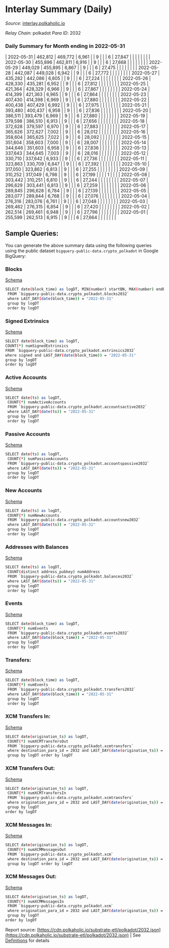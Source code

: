 # Interlay Summary (Daily)

_Source_: [interlay.polkaholic.io](https://interlay.polkaholic.io)

*Relay Chain*: polkadot
*Para ID*: 2032



### Daily Summary for Month ending in 2022-05-31


| 2022-05-31 | 462,812 | 469,772 | 6,961 |  | 9 |  |  | 6 | 27,847 |   |   |   |  |  |  |
| 2022-05-30 | 455,896 | 462,811 | 6,916 |  | 9 |  |  | 6 | 27,668 |   |   |   |  |  |  |
| 2022-05-29 | 449,029 | 455,895 | 6,867 |  | 9 |  |  | 6 | 27,475 |   |   |   |  |  |  |
| 2022-05-28 | 442,087 | 449,028 | 6,942 |  | 9 |  |  | 6 | 27,772 |   |   |   |  |  |  |
| 2022-05-27 | 435,282 | 442,086 | 6,805 |  | 9 |  |  | 6 | 27,224 |   |   |   |  |  |  |
| 2022-05-26 | 428,330 | 435,281 | 6,952 |  | 9 |  |  | 6 | 27,812 |   |   |   |  |  |  |
| 2022-05-25 | 421,364 | 428,329 | 6,966 |  | 9 |  |  | 6 | 27,867 |   |   |   |  |  |  |
| 2022-05-24 | 414,399 | 421,363 | 6,965 |  | 9 |  |  | 6 | 27,864 |   |   |   |  |  |  |
| 2022-05-23 | 407,430 | 414,398 | 6,969 |  | 9 |  |  | 6 | 27,880 |   |   |   |  |  |  |
| 2022-05-22 | 400,438 | 407,429 | 6,992 |  | 9 |  |  | 6 | 27,975 |   |   |   |  |  |  |
| 2022-05-21 | 393,480 | 400,437 | 6,958 |  | 9 |  |  | 6 | 27,836 |   |   |   |  |  |  |
| 2022-05-20 | 386,511 | 393,479 | 6,969 |  | 9 |  |  | 6 | 27,880 |   |   |   |  |  |  |
| 2022-05-19 | 379,598 | 386,510 | 6,913 |  | 9 |  |  | 6 | 27,656 |   |   |   |  |  |  |
| 2022-05-18 | 372,628 | 379,597 | 6,970 |  | 9 |  |  | 6 | 27,883 |   |   |   |  |  |  |
| 2022-05-17 | 365,626 | 372,627 | 7,002 |  | 9 |  |  | 6 | 28,012 |   |   |   |  |  |  |
| 2022-05-16 | 358,604 | 365,625 | 7,022 |  | 9 |  |  | 6 | 28,092 |   |   |   |  |  |  |
| 2022-05-15 | 351,604 | 358,603 | 7,000 |  | 9 |  |  | 6 | 28,007 |   |   |   |  |  |  |
| 2022-05-14 | 344,646 | 351,603 | 6,958 |  | 9 |  |  | 6 | 27,836 |   |   |   |  |  |  |
| 2022-05-13 | 337,643 | 344,645 | 7,003 |  | 9 |  |  | 6 | 28,016 |   |   |   |  |  |  |
| 2022-05-12 | 330,710 | 337,642 | 6,933 |  | 9 |  |  | 6 | 27,736 |   |   |   |  |  |  |
| 2022-05-11 | 323,863 | 330,709 | 6,847 |  | 9 |  |  | 6 | 27,392 |   |   |   |  |  |  |
| 2022-05-10 | 317,050 | 323,862 | 6,813 |  | 9 |  |  | 6 | 27,255 |   |   |   |  |  |  |
| 2022-05-09 | 310,252 | 317,049 | 6,798 |  | 9 |  |  | 6 | 27,199 |   |   |   | 1 |  |  |
| 2022-05-08 | 303,442 | 310,251 | 6,810 |  | 9 |  |  | 6 | 27,244 |   |   |   |  |  |  |
| 2022-05-07 | 296,629 | 303,441 | 6,813 |  | 9 |  |  | 6 | 27,259 |   |   |   |  |  |  |
| 2022-05-06 | 289,845 | 296,628 | 6,784 |  | 9 |  |  | 6 | 27,139 |   |   |   |  |  |  |
| 2022-05-05 | 283,077 | 289,844 | 6,768 |  | 9 |  |  | 6 | 27,076 |   |   |   |  |  |  |
| 2022-05-04 | 276,316 | 283,076 | 6,761 |  | 9 |  |  | 6 | 27,048 |   |   |   |  |  |  |
| 2022-05-03 | 269,462 | 276,315 | 6,854 |  | 9 |  |  | 6 | 27,420 |   |   |   |  |  |  |
| 2022-05-02 | 262,514 | 269,461 | 6,948 |  | 9 |  |  | 6 | 27,796 |   |   |   |  |  |  |
| 2022-05-01 | 255,599 | 262,513 | 6,915 |  | 9 |  |  | 6 | 27,664 |   |   |   |  |  |  |

## Sample Queries:
You can generate the above summary data using the following queries using the public dataset `bigquery-public-data.crypto_polkadot` in Google BigQuery:


### Blocks 

[Schema](https://github.com/colorfulnotion/substrate-etl/blob/main/schema/blocks.json)

```bash
SELECT date(block_time) as logDT, MIN(number) startBN, MAX(number) endBN, COUNT(*) numBlocks 
 FROM `bigquery-public-data.crypto_polkadot.blocks2032`  
 where LAST_DAY(date(block_time)) = "2022-05-31" 
 group by logDT 
 order by logDT
```

### Signed Extrinsics 

[Schema](https://github.com/colorfulnotion/substrate-etl/blob/main/schema/extrinsics.json)

```bash
SELECT date(block_time) as logDT, 
COUNT(*) numSignedExtrinsics 
FROM `bigquery-public-data.crypto_polkadot.extrinsics2032`  
where signed and LAST_DAY(date(block_time)) = "2022-05-31" 
group by logDT 
order by logDT
```

### Active Accounts 

[Schema](https://github.com/colorfulnotion/substrate-etl/blob/main/schema/accountsactive.json)

```bash
SELECT date(ts) as logDT, 
 COUNT(*) numActiveAccounts 
 FROM `bigquery-public-data.crypto_polkadot.accountsactive2032` 
 where LAST_DAY(date(ts)) = "2022-05-31" 
 group by logDT 
 order by logDT
```

### Passive Accounts 

[Schema](https://github.com/colorfulnotion/substrate-etl/blob/main/schema/accountspassive.json)

```bash
SELECT date(ts) as logDT, 
 COUNT(*) numPassiveAccounts 
 FROM `bigquery-public-data.crypto_polkadot.accountspassive2032` 
 where LAST_DAY(date(ts)) = "2022-05-31" 
 group by logDT 
 order by logDT
```

### New Accounts 

[Schema](https://github.com/colorfulnotion/substrate-etl/blob/main/schema/accountsnew.json)

```bash
SELECT date(ts) as logDT, 
 COUNT(*) numNewAccounts 
 FROM `bigquery-public-data.crypto_polkadot.accountsnew2032` 
 where LAST_DAY(date(ts)) = "2022-05-31" 
 group by logDT
 order by logDT
```

### Addresses with Balances 

[Schema](https://github.com/colorfulnotion/substrate-etl/blob/main/schema/balances.json)

```bash
SELECT date(ts) as logDT,
 COUNT(distinct address_pubkey) numAddress 
 FROM `bigquery-public-data.crypto_polkadot.balances2032` 
 where LAST_DAY(date(ts)) = "2022-05-31" 
 group by logDT 
 order by logDT
```

### Events 

[Schema](https://github.com/colorfulnotion/substrate-etl/blob/main/schema/events.json)

```bash
SELECT date(block_time) as logDT, 
 COUNT(*) numEvents 
 FROM `bigquery-public-data.crypto_polkadot.events2032` 
 where LAST_DAY(date(block_time)) = "2022-05-31" 
 group by logDT 
 order by logDT
```

### Transfers:

[Schema](https://github.com/colorfulnotion/substrate-etl/blob/main/schema/transfers.json)

```bash
SELECT date(block_time) as logDT, 
 COUNT(*) numEvents 
 FROM `bigquery-public-data.crypto_polkadot.transfers2032` 
 where LAST_DAY(date(block_time)) = "2022-05-31" 
 group by logDT 
 order by logDT
```

### XCM Transfers In: 

[Schema](https://github.com/colorfulnotion/substrate-etl/blob/main/schema/xcmtransfers.json)

```bash
SELECT date(origination_ts) as logDT, 
 COUNT(*) numXCMTransfersOut 
 FROM `bigquery-public-data.crypto_polkadot.xcmtransfers` 
 where destination_para_id = 2032 and LAST_DAY(date(origination_ts)) = "2022-05-31" 
 group by logDT order by logDT
```

### XCM Transfers Out: 

[Schema](https://github.com/colorfulnotion/substrate-etl/blob/main/schema/xcmtransfers.json)

```bash
SELECT date(origination_ts) as logDT, 
 COUNT(*) numXCMTransfersIn 
 FROM `bigquery-public-data.crypto_polkadot.xcmtransfers` 
 where origination_para_id = 2032 and LAST_DAY(date(origination_ts)) = "2022-05-31" 
 group by logDT 
order by logDT
```

### XCM Messages In: 

[Schema](https://github.com/colorfulnotion/substrate-etl/blob/main/schema/xcm.json)

```bash
SELECT date(origination_ts) as logDT, 
 COUNT(*) numXCMMessagesOut 
 FROM `bigquery-public-data.crypto_polkadot.xcm` 
 where destination_para_id = 2032 and LAST_DAY(date(origination_ts)) = "2022-05-31" 
 group by logDT order by logDT
```

### XCM Messages Out: 

[Schema](https://github.com/colorfulnotion/substrate-etl/blob/main/schema/xcm.json)

```bash
SELECT date(origination_ts) as logDT, 
 COUNT(*) numXCMMessagesIn 
 FROM `bigquery-public-data.crypto_polkadot.xcm` 
 where origination_para_id = 2032 and LAST_DAY(date(origination_ts)) = "2022-05-31" 
 group by logDT 
order by logDT
```


Report source: [https://cdn.polkaholic.io/substrate-etl/polkadot/2032.json](https://cdn.polkaholic.io/substrate-etl/polkadot/2032.json) | See [Definitions](/DEFINITIONS.md) for details
